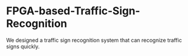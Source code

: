 # FPGA-based-Traffic-Sign-Recognition
We designed a traffic sign recognition system that can recognize traffic signs quickly. 
